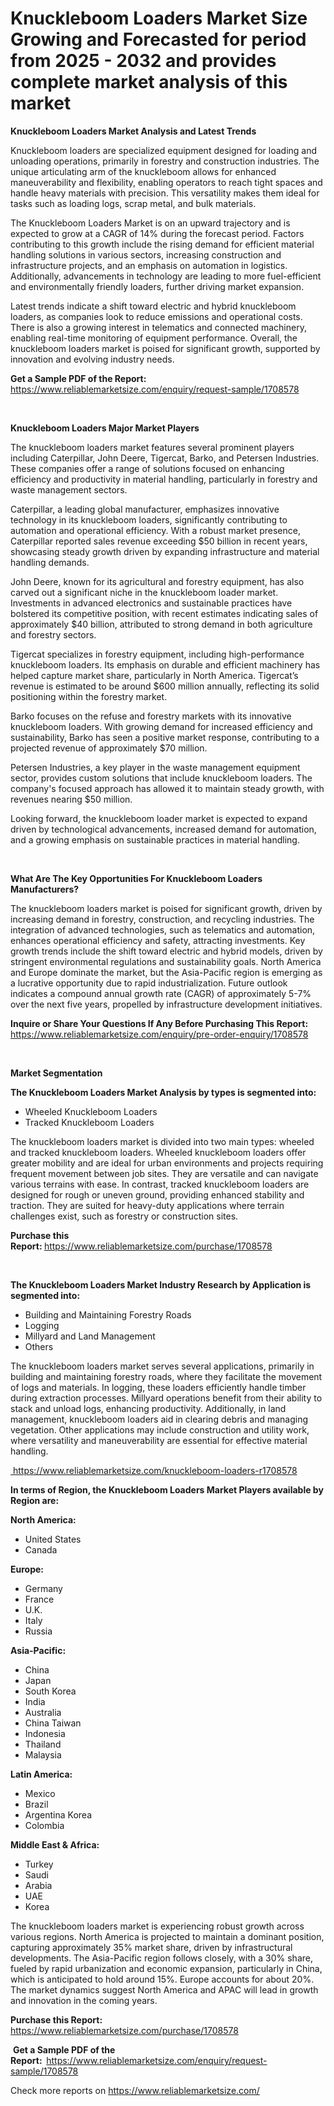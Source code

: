 <p><h1>Knuckleboom Loaders Market Size Growing and Forecasted for period from 2025 - 2032 and provides complete market analysis of this market</h1></p><p><strong>Knuckleboom Loaders Market Analysis and Latest Trends</strong></p>
<p><p>Knuckleboom loaders are specialized equipment designed for loading and unloading operations, primarily in forestry and construction industries. The unique articulating arm of the knuckleboom allows for enhanced maneuverability and flexibility, enabling operators to reach tight spaces and handle heavy materials with precision. This versatility makes them ideal for tasks such as loading logs, scrap metal, and bulk materials.</p><p>The Knuckleboom Loaders Market is on an upward trajectory and is expected to grow at a CAGR of 14% during the forecast period. Factors contributing to this growth include the rising demand for efficient material handling solutions in various sectors, increasing construction and infrastructure projects, and an emphasis on automation in logistics. Additionally, advancements in technology are leading to more fuel-efficient and environmentally friendly loaders, further driving market expansion.</p><p>Latest trends indicate a shift toward electric and hybrid knuckleboom loaders, as companies look to reduce emissions and operational costs. There is also a growing interest in telematics and connected machinery, enabling real-time monitoring of equipment performance. Overall, the knuckleboom loaders market is poised for significant growth, supported by innovation and evolving industry needs.</p></p>
<p><strong>Get a Sample PDF of the Report:&nbsp;</strong> <a href="https://www.reliablemarketsize.com/enquiry/request-sample/1708578?utm_campaign=1133&utm_medium=2&utm_source=Github&utm_content=ia&utm_term=19022025&utm_id=knuckleboom-loaders">https://www.reliablemarketsize.com/enquiry/request-sample/1708578</a></p>
<p>&nbsp;</p>
<p><strong>Knuckleboom Loaders Major Market Players</strong></p>
<p><p>The knuckleboom loaders market features several prominent players including Caterpillar, John Deere, Tigercat, Barko, and Petersen Industries. These companies offer a range of solutions focused on enhancing efficiency and productivity in material handling, particularly in forestry and waste management sectors.</p><p>Caterpillar, a leading global manufacturer, emphasizes innovative technology in its knuckleboom loaders, significantly contributing to automation and operational efficiency. With a robust market presence, Caterpillar reported sales revenue exceeding $50 billion in recent years, showcasing steady growth driven by expanding infrastructure and material handling demands.</p><p>John Deere, known for its agricultural and forestry equipment, has also carved out a significant niche in the knuckleboom loader market. Investments in advanced electronics and sustainable practices have bolstered its competitive position, with recent estimates indicating sales of approximately $40 billion, attributed to strong demand in both agriculture and forestry sectors.</p><p>Tigercat specializes in forestry equipment, including high-performance knuckleboom loaders. Its emphasis on durable and efficient machinery has helped capture market share, particularly in North America. Tigercat’s revenue is estimated to be around $600 million annually, reflecting its solid positioning within the forestry market.</p><p>Barko focuses on the refuse and forestry markets with its innovative knuckleboom loaders. With growing demand for increased efficiency and sustainability, Barko has seen a positive market response, contributing to a projected revenue of approximately $70 million.</p><p>Petersen Industries, a key player in the waste management equipment sector, provides custom solutions that include knuckleboom loaders. The company's focused approach has allowed it to maintain steady growth, with revenues nearing $50 million.</p><p>Looking forward, the knuckleboom loader market is expected to expand driven by technological advancements, increased demand for automation, and a growing emphasis on sustainable practices in material handling.</p></p>
<p>&nbsp;</p>
<p><strong>What Are The Key Opportunities For Knuckleboom Loaders Manufacturers?</strong></p>
<p><p>The knuckleboom loaders market is poised for significant growth, driven by increasing demand in forestry, construction, and recycling industries. The integration of advanced technologies, such as telematics and automation, enhances operational efficiency and safety, attracting investments. Key growth trends include the shift toward electric and hybrid models, driven by stringent environmental regulations and sustainability goals. North America and Europe dominate the market, but the Asia-Pacific region is emerging as a lucrative opportunity due to rapid industrialization. Future outlook indicates a compound annual growth rate (CAGR) of approximately 5-7% over the next five years, propelled by infrastructure development initiatives.</p></p>
<p><strong>Inquire or Share Your Questions If Any Before Purchasing This Report:</strong> <a href="https://www.reliablemarketsize.com/enquiry/pre-order-enquiry/1708578?utm_campaign=1133&utm_medium=2&utm_source=Github&utm_content=ia&utm_term=19022025&utm_id=knuckleboom-loaders">https://www.reliablemarketsize.com/enquiry/pre-order-enquiry/1708578</a></p>
<p>&nbsp;</p>
<p><strong>Market Segmentation</strong></p>
<p><strong>The Knuckleboom Loaders Market Analysis by types is segmented into:</strong></p>
<p><ul><li>Wheeled Knuckleboom Loaders</li><li>Tracked Knuckleboom Loaders</li></ul></p>
<p><p>The knuckleboom loaders market is divided into two main types: wheeled and tracked knuckleboom loaders. Wheeled knuckleboom loaders offer greater mobility and are ideal for urban environments and projects requiring frequent movement between job sites. They are versatile and can navigate various terrains with ease. In contrast, tracked knuckleboom loaders are designed for rough or uneven ground, providing enhanced stability and traction. They are suited for heavy-duty applications where terrain challenges exist, such as forestry or construction sites.</p></p>
<p><strong>Purchase this Report:&nbsp;</strong><a href="https://www.reliablemarketsize.com/purchase/1708578?utm_campaign=1133&utm_medium=2&utm_source=Github&utm_content=ia&utm_term=19022025&utm_id=knuckleboom-loaders">https://www.reliablemarketsize.com/purchase/1708578</a></p>
<p>&nbsp;</p>
<p><strong>The Knuckleboom Loaders Market Industry Research by Application is segmented into:</strong></p>
<p><ul><li>Building and Maintaining Forestry Roads</li><li>Logging</li><li>Millyard and Land Management</li><li>Others</li></ul></p>
<p><p>The knuckleboom loaders market serves several applications, primarily in building and maintaining forestry roads, where they facilitate the movement of logs and materials. In logging, these loaders efficiently handle timber during extraction processes. Millyard operations benefit from their ability to stack and unload logs, enhancing productivity. Additionally, in land management, knuckleboom loaders aid in clearing debris and managing vegetation. Other applications may include construction and utility work, where versatility and maneuverability are essential for effective material handling.</p></p>
<p><a href="https://www.reliablemarketsize.com/knuckleboom-loaders-r1708578?utm_campaign=1133&utm_medium=2&utm_source=Github&utm_content=ia&utm_term=19022025&utm_id=knuckleboom-loaders">&nbsp;https://www.reliablemarketsize.com/knuckleboom-loaders-r1708578</a></p>
<p><strong>In terms of Region, the Knuckleboom Loaders Market Players available by Region are:</strong></p>
<p>
    <p> <strong> North America: </strong>
        <ul>
            <li>United States</li>
            <li>Canada</li>
        </ul>
        </p> 
    <p> <strong> Europe: </strong>
        <ul>
            <li>Germany</li>
            <li>France</li>
            <li>U.K.</li>
            <li>Italy</li>
            <li>Russia</li>
        </ul>
        </p> 
    <p> <strong> Asia-Pacific: </strong>
        <ul>
            <li>China</li>
            <li>Japan</li>
            <li>South Korea</li>
            <li>India</li>
            <li>Australia</li>
            <li>China Taiwan</li>
            <li>Indonesia</li>
            <li>Thailand</li>
            <li>Malaysia</li>
        </ul>
        </p> 
    <p> <strong> Latin America: </strong>
        <ul>
            <li>Mexico</li>
            <li>Brazil</li>
            <li>Argentina Korea</li>
            <li>Colombia</li>
        </ul>
        </p> 
    <p> <strong> Middle East & Africa: </strong>
        <ul>
            <li>Turkey</li>
            <li>Saudi</li>
            <li>Arabia</li>
            <li>UAE</li>
            <li>Korea</li>
        </ul>
    </p>
    </p>
<p><p>The knuckleboom loaders market is experiencing robust growth across various regions. North America is projected to maintain a dominant position, capturing approximately 35% market share, driven by infrastructural developments. The Asia-Pacific region follows closely, with a 30% share, fueled by rapid urbanization and economic expansion, particularly in China, which is anticipated to hold around 15%. Europe accounts for about 20%. The market dynamics suggest North America and APAC will lead in growth and innovation in the coming years.</p></p>
<p><strong>Purchase this Report: </strong><a href="https://www.reliablemarketsize.com/purchase/1708578?utm_campaign=1133&utm_medium=2&utm_source=Github&utm_content=ia&utm_term=19022025&utm_id=knuckleboom-loaders">https://www.reliablemarketsize.com/purchase/1708578</a></p>
<p>&nbsp;<strong>Get a Sample PDF of the Report:&nbsp;&nbsp;</strong><a href="https://www.reliablemarketsize.com/enquiry/request-sample/1708578?utm_campaign=1133&utm_medium=2&utm_source=Github&utm_content=ia&utm_term=19022025&utm_id=knuckleboom-loaders">https://www.reliablemarketsize.com/enquiry/request-sample/1708578</a></p>
<p><strong></strong></p>
<p>Check more reports on <a href="https://www.reliablemarketsize.com/?utm_campaign=1133&utm_medium=2&utm_source=Github&utm_content=ia&utm_term=19022025&utm_id=knuckleboom-loaders">https://www.reliablemarketsize.com/</a></p>